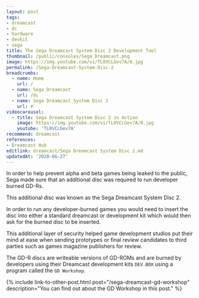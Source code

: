 ```yaml
---
layout: post
tags: 
- dreamcast
- dc
- hardware
- devkit
- sega
title: The Sega Dreamcast System Disc 2 Development Tool
thumbnail: /public/consoles/Sega Dreamcast.png
image: https://img.youtube.com/vi/TL0VCLGev7A/0.jpg
permalink: /Sega-Dreamcast-System-Disc-2
breadcrumbs:
  - name: Home
    url: /
  - name: Sega Dreamcast
    url: /dc
  - name: Sega Dreamcast System Disc 2
    url: #
videocarousel:
  - title: Sega Dreamcast System Disc 2 in Action
    image: https://img.youtube.com/vi/TL0VCLGev7A/0.jpg
    youtube: 'TL0VCLGev7A'
recommend: dreamcast
references:
- Dreamcast Hub
editlink: dreamcast/Sega Dreamcast System Disc 2.md
updatedAt: '2020-06-27'
---
```


In order to help prevent alpha and beta games being leaked to the public, Sega made sure that an additional disc was required to run developer burned GD-Rs.

This additional disc was known as the Sega Dreamcast System Disc 2.

In order to run any developer-burned games you would need to insert the disc into either a standard dreamcast or development kit which would then ask for the burned disc to be inserted.

This additional layer of security helped game development studios put their mind at ease when sending prototypes or final review candidates to third parties such as games magazine publishers for review.

The GD-R discs are writeable versions of GD-ROMs and are burned by developers using their Dreamcast development kits `DEV.BOX` using a program called the `GD Workshop`.

{% include link-to-other-post.html post="/sega-dreamcast-gd-workshop" description="You can find out about the GD Workshop in this post." %}
